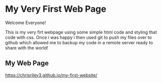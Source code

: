 # My Very First Web Page

Welcome Everyone!

This is my very firt webpage using some simple html code and styling that code with css. Once i was happy i then used git to push my files over to github which allowed me to backup my code in a remote server ready to share with the world! 

## My Web Page

https://chrisriley3.github.io/my-first-website/
